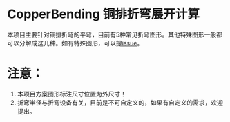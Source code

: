 # CopperBending 铜排折弯展开计算
本项目主要针对铜排折弯的平弯，目前有5种常见折弯图形。其他特殊图形一般都可以分解成这几种。如有特殊图形，可以提[issue](https://github.com/ipan233/CopperBending/issues)。
# 注意：
1. 本项目方案图形标注尺寸位置为外尺寸！
2. 折弯半径与折弯设备有关，目前是不可自定义的，如果有自定义的需求，欢迎提出。
